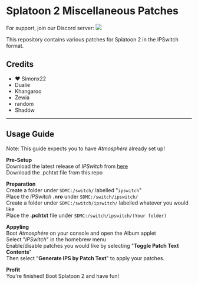 # Splatoon 2 Miscellaneous Patches

For support, join our Discord server: <a href="https://discord.gg/rdx6Bt8"><img src="https://discordapp.com/api/guilds/501503149173899264/widget.png?style=shield" /></a>

This repository contains various patches for Splatoon 2 in the IPSwitch format.

## Credits

* ❤ Simonx22
* Dualie
* Khangaroo
* Zewia
* random
* Shadów

********************************************************************
## **Usage Guide**

Note: This guide expects you to have _Atmosphère_ already set up!

**Pre-Setup**\
Download the latest release of _IPSwitch_ from [here](https://github.com/3096/ipswitch/releases)\
Download the .pchtxt file from this repo

**Preparation**\
Create a folder under `SDMC:/switch/` labelled "`ipswitch`"\
Place the _IPSwitch_ **.nro** under `SDMC:/switch/ipswitch/`\
Create a folder under `SDMC:/switch/ipswitch/` labelled whatever you would like\
Place the **.pchtxt** file under `SDMC:/switch/ipswitch/(Your folder)`

**Appyling**\
Boot _Atmosphère_ on your console and open the Album applet\
Select "_IPSwitch_" in the homebrew menu\
Enable/disable patches you would like by selecting "**Toggle Patch Text Contents**"\
Then select "**Generate IPS by Patch Text**" to apply your patches.

**Profit**\
You're finished! Boot Splatoon 2 and have fun!
